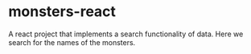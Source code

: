 # monsters-react
A react project that implements a search functionality of data. Here we search for the names of the monsters.
